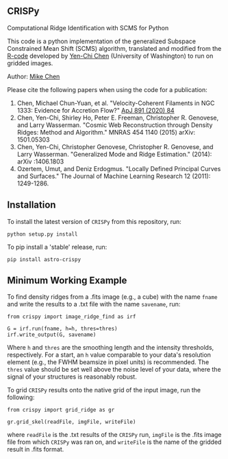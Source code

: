 ## CRISPy
Computational Ridge Identification with SCMS for Python

This code is a python implementation of the generalized Subspace Constrained Mean Shift (SCMS) algorithm, translated and modified from the [R-code](https://sites.google.com/site/yenchicr/algorithm) developed by [Yen-Chi Chen](http://faculty.washington.edu/yenchic/) (University of Washington) to run on gridded images.


Author: [Mike Chen](mailto:chen.m@queensu.ca)

Please cite the following papers when using the code for a publication:
1. Chen, Michael Chun-Yuan, et al. "Velocity-Coherent Filaments in NGC 1333: Evidence for Accretion Flow?" [ApJ 891 (2020) 84](https://ui.adsabs.harvard.edu/abs/2020ApJ...891...84C/abstract)
2. Chen, Yen-Chi, Shirley Ho, Peter E. Freeman, Christopher R. Genovese, and Larry Wasserman. "Cosmic Web Reconstruction through Density Ridges: Method and Algorithm." MNRAS 454 1140 (2015) arXiv: 1501.05303
3. Chen, Yen-Chi, Christopher Genovese, Christopher R. Genovese, and Larry Wasserman. "Generalized Mode and Ridge Estimation." (2014): arXiv :1406.1803
4. Ozertem, Umut, and Deniz Erdogmus. "Locally Defined Principal Curves and Surfaces." The Journal of Machine Learning Research 12 (2011): 1249-1286.


## Installation

To install the latest version of ```CRISPy``` from this repository, run:

```
python setup.py install
```

To pip install a 'stable' release, run:
```
pip install astro-crispy
```


## Minimum Working Example

To find density ridges from a .fits image (e.g., a cube) with the name ```fname``` and write the results to a .txt file with the name ```savename```, run:

```
from crispy import image_ridge_find as irf 

G = irf.run(fname, h=h, thres=thres)
irf.write_output(G, savename)
```

Where ```h``` and ```thres``` are the smoothing length and the intensity thresholds, respectively. For a start, an ```h``` value comparable to your data's resolution element (e.g., the FWHM beamsize in pixel units) is recommended. The ```thres``` value should be set well above the noise level of your data, where the signal of your structures is reasonably robust.

To grid ```CRISPy``` results onto the native grid of the input image, run the following:

```
from crispy import grid_ridge as gr

gr.grid_skel(readFile, imgFile, writeFile)
```

where ```readFile``` is the .txt results of the ```CRISPy``` run, ```imgFile``` is the .fits image file from which ```CRISPy``` was ran on, and ```writeFile``` is the name of the gridded result in .fits format.

